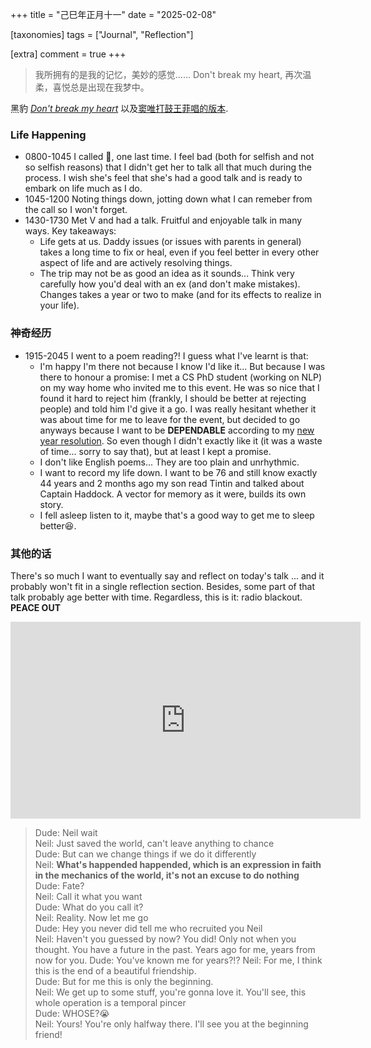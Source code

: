 +++
title = "己巳年正月十一"
date = "2025-02-08"

[taxonomies]
tags = ["Journal", "Reflection"]

[extra]
comment = true
+++

> 我所拥有的是我的记忆，美妙的感觉…… Don't break my heart, 再次温柔，喜悦总是出现在我梦中。

黑豹 [_Don't break my heart_](https://www.bilibili.com/video/BV1bo4y1U7Tv) 以及[窦唯打鼓王菲唱的版本](https://www.bilibili.com/video/BV1PG411d71n).

### Life Happening

- 0800-1045 I called 🐷, one last time. I feel bad (both for selfish and not so selfish reasons)
    that I didn't get her to talk all that much during the process. I wish she's feel
    that she's had a good talk and is ready to embark on life much as I do.
- 1045-1200 Noting things down, jotting down what I can remeber from the call so I won't forget.
- 1430-1730 Met V and had a talk. Fruitful and enjoyable talk in many ways. Key takeaways:
    - Life gets at us. Daddy issues (or issues with parents in general) takes a long time to
        fix or heal, even if you feel better in every other aspect of life and
        are actively resolving things.
    - The trip may not be as good an idea as it sounds... Think very carefully how you'd deal
        with an ex (and don't make mistakes). Changes takes a year or two to make (and for its
        effects to realize in your life).

### 神奇经历

* 1915-2045 I went to a poem reading?! I guess what I've learnt is that:
    * I'm happy I'm there not because I know I'd like it... But because I was there to honour a promise:
        I met a CS PhD student (working on NLP) on my way home who invited me
        to this event. He was so nice that I found it hard to reject him (frankly,
        I should be better at rejecting people) and told him I'd give it a go. I
        was really hesitant whether it was about time for me to leave for the
        event, but decided to go anyways because I want to be **DEPENDABLE**
        according to my [new year resolution](@/blog/new_year_resolution.md). So even
        though I didn't exactly like it (it was a waste of time... sorry to say
        that), but at least I kept a promise.
    * I don't like English poems... They are too plain and unrhythmic.
    * I want to record my life down. I want to be 76 and still know exactly 44
        years and 2 months ago my son read Tintin and talked about Captain Haddock.
        A vector for memory as it were, builds its own story.
    * I fell asleep listen to it, maybe that's a good way to get me to sleep better😆.

### 其他的话
There's so much I want to eventually say and reflect on today's talk ... and it probably
won't fit in a single reflection section. Besides, some part of that talk probably age
better with time. Regardless, this is it: radio blackout. **PEACE OUT**

<iframe width="560" height="315" src="https://www.youtube.com/embed/gbO6X_aCxDE?si=eFtejJqtlfU7xNZH" title="YouTube video player" frameborder="0" allow="accelerometer; autoplay; clipboard-write; encrypted-media; gyroscope; picture-in-picture; web-share" referrerpolicy="strict-origin-when-cross-origin" allowfullscreen></iframe>

> Dude: Neil wait  
> Neil: Just saved the world, can't leave anything to chance  
> Dude: But can we change things if we do it differently  
> Neil: **What's happended happended, which is an expression in faith in the mechanics of the world, it's not an excuse to do nothing**  
> Dude: Fate?  
> Neil: Call it what you want  
> Dude: What do you call it?  
> Neil: Reality. Now let me go  
> Dude: Hey you never did tell me who recruited you Neil  
> Neil: Haven't you guessed by now? You did! Only not when you thought. You have a future in the past. Years ago for me, years from now for you.
> Dude: You've known me for years?!?
> Neil: For me, I think this is the end of a beautiful friendship.  
> Dude: But for me this is only the beginning.  
> Neil: We get up to some stuff, you're gonna love it. You'll see, this whole operation is a temporal pincer  
> Dude: WHOSE?😭  
> Neil: Yours! You're only halfway there. I'll see you at the beginning friend!  

